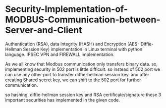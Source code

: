 # Security-Implementation-of-MODBUS-Communication-between-Server-and-Client
Authentication (RSA), data Integrity (HASH) and Encryption (AES- Diffie-Hellman Session Key) implementation in Linux terminal with python language.  IPSEC VPN and FIREWALL implementation.

As we all know that Modbus communication only transfers binary data. so, implementing security in 502 port is little difficult. 
so instead of 502 port we can use any other port to transfer diffie-hellman session key. and after creating Shared secret key,
we can shift to the 502 port for further communication.

so hashing, diffie-hellman session key and RSA certificate/signature these 3 important securities has implemented in the given code.
